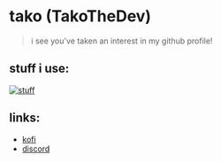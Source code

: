 # tako (TakoTheDev)

> i see you've taken an interest in my github profile!

## stuff i use:
[![stuff](https://skillicons.dev/icons?i=arch,discord,docker,figma,git,github,idea,kotlin,linux,md,mongodb,obsidian,regex,rust,ts)](https://skillicons.dev)

## links:
- [kofi](https://ko-fi.com/Shytako)
- [discord](https://discord.com/users/375955012628643841)
